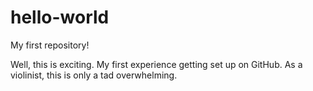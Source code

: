 # hello-world
My first repository!

Well, this is exciting. My first experience getting set up on GitHub. As a violinist, this is only a tad overwhelming.
